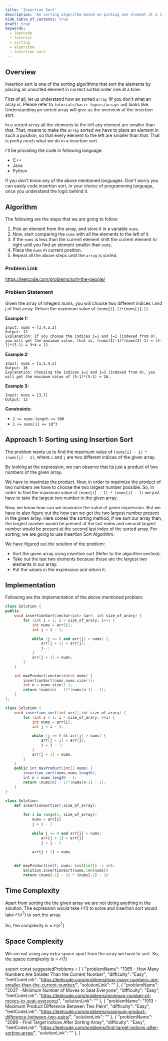 ```yaml
---
title: 'Insertion Sort'
description: 'An sorting algorithm based on picking one element at a time and inserting it in sorted order.'
hide_table_of_contents: true
draft: true
keywords:
  - leetcode
  - tutorial
  - sorting
  - algorithm
  - insertion sort
---
```


<TutorialAuthors names="@Shivashish-rwt"/>

## Overview

Insertion sort is one of the sorting algorithms that sort the elements by placing an unsorted element in correct sorted order one at a time.

First of all, let us understand how an sorted `array` (If you don't what an array is. Please refer to `tutorials/basic-topics/arrays.md`) looks like. Understanding an sorted array will give us the overview of the insertion sort.

In a sorted `array` all the elements to the left any element are smaller than that. That, means to make the `array` sorted we have to place an element in such a position, so that every element to the left are smaller than that. That is pretty much what we do in a insertion sort.

I'll be providing the code in following language:

* C++
* Java
* Python

If you don't know any of the above mentioned languages. Don't worry you can easily code insertion sort, in your choice of programming language, once you understand the logic behind it.

## Algorithm

The following are the steps that we are going to follow:

1. Pick an element from the array, and store it in a variable `nums`.
2. Now, start comparing the `nums` with all the elements to the left of it.
3. If the `nums` is less than the current element shift the current element to right until you find an element smaller than `nums`.
4. Place the `nums` in current position.
5. Repeat all the above steps until the `array` is sorted.

### Problem Link

https://leetcode.com/problems/sort-the-people/

### Problem Statement

Given the array of integers nums, you will choose two different indices i and j of that array. Return the maximum value of `(nums[i]-1)*(nums[j]-1)`.

**Example 1:**

```
Input: nums = [3,4,5,2]
Output: 12 
Explanation: If you choose the indices i=1 and j=2 (indexed from 0), you will get the maximum value, that is, (nums[1]-1)*(nums[2]-1) = (4-1)*(5-1) = 3*4 = 12. 
```

**Example 2:**

```
Input: nums = [1,5,4,5]
Output: 16
Explanation: Choosing the indices i=1 and j=3 (indexed from 0), you will get the maximum value of (5-1)*(5-1) = 16.
```

**Example 3:**

```
Input: nums = [3,7]
Output: 12
```

**Constraints:**

* `2 <= nums.length <= 500`
* `1 <= nums[i] <= 10^3`

## Approach 1: Sorting using Insertion Sort

The problem wants us to find the maximum value of `(nums[i] - 1) * (nums[j] - 1)`, where `i` and `j` are two different indices of the given array.

By looking at the expression, we can observe that its just a product of two numbers of the given array.

We have to maximize the product. Now, in order to maximize the product of two numbers we have to choose the two largest number possible. So, in order to find the maximum value of `(nums[i] - 1) * (nums[j] - 1)` we just have to take the largest two number in the given array.

Now, we know how can we maximize the value of given expression. But we have to also figure out the how can we get the two largest number present in the given array. Here comes the sorting method, if we sort our array then, the largest number would be present at the last index and second largest number would be present at the second last index of the sorted array. For sorting, we are going to use Insertion Sort Algorithm.

We have figured out the solution of the problem:
* Sort the given array using insertion sort (Refer to the algorithm section).
* Take out the last two elements because those are the largest two elements in our array.
* Put the values in the expression and return it.

## Implementation

Following are the implementation of the above mentioned problem:

<Tabs>
<TabItem value="cpp" label="C++">
<SolutionAuthor name="@Shivashish-rwt"/>

```cpp
class Solution {
public:
    void insertionSort(vector<int> &arr, int size_of_arary) {
        for (int i = 1; i < size_of_arary; i++) {
            int nums = arr[i];
            int j = i - 1;

            while (j >= 0 and arr[j] > nums) {
                arr[j + 1] = arr[j];
                j--;
            }
            arr[j + 1] = nums;
        }
    }

    int maxProduct(vector<int>& nums) {
        insertionSort(nums,nums.size());
        int n = nums.size()-1;
        return (nums[n] - 1)*(nums[n-1] - 1);
    }
};
```

</TabItem>

<TabItem value="java" label="Java">
<SolutionAuthor name="@Shivashish-rwt"/>

```java
class Solution {
    void insertion_sort(int arr[],int size_of_arary) {
		for (int i = 1; i < size_of_arary; ++i) {
			int nums = arr[i];
			int j = i - 1;

			while (j >= 0 && arr[j] > nums) {
				arr[j + 1] = arr[j];
				j = j - 1;
			}
			arr[j + 1] = nums;
		}
	}
    public int maxProduct(int[] nums) {
        insertion_sort(nums,nums.length);
        int n = nums.length - 1;
        return (nums[n] - 1)*(nums[n-1] - 1);      
    }
}
```

</TabItem>

<TabItem value="py" label="Python">
<SolutionAuthor name="@Shivashish-rwt"/>

```py
class Solution:
    def insertionSort(arr,size_of_array):
        
        for i in range(1, size_of_array):
            nums = arr[i]
            j = i - 1
              
            while j >= 0 and arr[j] > nums:
                arr[j + 1] = arr[j]
                j = j - 1
        
            arr[j + 1] = nums
        

    def maxProduct(self, nums: List[int]) -> int:
        Solution.insertionSort(nums,len(nums))
        return (nums[-1] - 1) * (nums[-2] - 1)
```

</TabItem>

</Tabs>

## Time Complexity

Apart from sorting the the given array we are not doing anything in the solution. The expression would take $\mathcal{O}(1)$ to solve and insertion sort would take $\mathcal{O}(n^2)$ to sort the array.

So, the complexity is = $\mathcal{O}(n^2)$

## Space Complexity

We are not using any extra space apart from the array we have to sort. So, the space complexity is = $\mathcal{O}(1)$

export const suggestedProblems = [
  {
    "problemName": "1365 - How Many Numbers Are Smaller Than the Current Number",
    "difficulty": "Easy",
    "leetCodeLink": "https://leetcode.com/problems/how-many-numbers-are-smaller-than-the-current-number/",
    "solutionLink": ""
  },
  {
    "problemName": "2037 - Minimum Number of Moves to Seat Everyone",
    "difficulty": "Easy",
    "leetCodeLink": "https://leetcode.com/problems/minimum-number-of-moves-to-seat-everyone/",
    "solutionLink": ""
  },
  {
    "problemName": "1913 - Maximum Product Difference Between Two Pairs",
    "difficulty": "Easy",
    "leetCodeLink": "https://leetcode.com/problems/maximum-product-difference-between-two-pairs/",
    "solutionLink": ""
  },
  {
    "problemName": "2089 - Find Target Indices After Sorting Array",
    "difficulty": "Easy",
    "leetCodeLink": "https://leetcode.com/problems/find-target-indices-after-sorting-array/",
    "solutionLink": ""
  },
]

<Table title="Suggested Problems" data={suggestedProblems} />